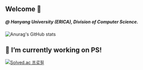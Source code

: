 ## Welcome 👋
##### @ Hanyang University (ERICA), Division of Computer Science.
![Anurag's GitHub stats](https://github-readme-stats.vercel.app/api?username=devITae&theme=buefy&show_icons=true&count_private=true)

## 🔭 I’m currently working on PS!
[![Solved.ac
프로필](http://mazassumnida.wtf/api/v2/generate_badge?boj=itae)](https://solved.ac/itae) 


<!--
**devITae/devITae** is a ✨ _special_ ✨ repository because its `README.md` (this file) appears on your GitHub profile.

Here are some ideas to get you started:

- 🔭 I’m currently working on ...
- 🌱 I’m currently learning ...
- 👯 I’m looking to collaborate on ...
- 🤔 I’m looking for help with ...
- 💬 Ask me about ...
- 📫 How to reach me: ...
- 😄 Pronouns: ...
- ⚡ Fun fact: ...
-->
